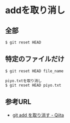 # addを取り消し

## 全部

```
$ git reset HEAD
```

## 特定のファイルだけ

```
$ git reset HEAD file_name

piyo.txtを取り消し
$ git reset HEAD piyo.txt
```

## 参考URL

- [git add を取り消す - Qiita](https://qiita.com/yukure/items/89562e5eb1d03995dc5b)